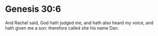 # Genesis 30:6

And Rachel said, God hath judged me, and hath also heard my voice, and hath given me a son: therefore called she his name Dan.
